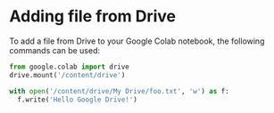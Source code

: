 # Adding file from Drive

To add a file from Drive to your Google Colab notebook, the following commands can be used:

```py
from google.colab import drive
drive.mount('/content/drive')

with open('/content/drive/My Drive/foo.txt', 'w') as f:
  f.write('Hello Google Drive!')
```
